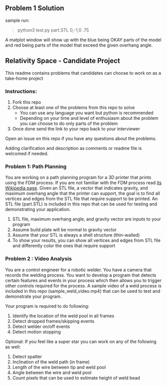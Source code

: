 ## Problem 1 Solution
sample run:
> python3 test.py part.STL 0,-1,0 .75 

A matplot window will show up with the blue being OKAY parts of the model and red being parts of the model that exceed the given overhang angle.

## Relativity Space - Candidate Project
This readme contains problems that candidates can choose to work on as a take-home project

### Instructions:
1. Fork this repo
2. Choose at least one of the problems from this repo to solve
    * You can use any language you want but python is recommended
    * Depending on your time and level of enthusiasm about the problem you can choose to do only parts of the problem
3. Once done send the link to your repo back to your interviewer

Open an issue on this repo if you have any questions about the problems.

Adding clarification and description as comments or readme file is welcomed if needed.

### Problem 1: Path Planning
You are working on a path planning program for a 3D printer that prints using the FDM process. If you are not familiar with the FDM process read [its Wikipedia page](https://en.wikipedia.org/wiki/Fused_deposition_modeling). Given an STL file, a vector that indicates gravity, and maximum overhang angle that the printer can support, the goal is to find all vertices and edges from the STL file that require support to be printed. An STL file (part.STL) is included in this repo that can be used for testing and demonstrating your application.

1. STL file, maximum overhang angle, and gravity vector are inputs to your program
2. Assume build plate will be normal to gravity vector
3. Assume that your STL is always a shell structure (thin-walled)
3. To show your results, you can show all vertices and edges from STL file and differently color the ones that require support

### Problem 2 : Video Analysis
You are a control engineer for a robotic welder. You have a camera that records the welding process. You want to develop a program that detects certain features and events in your process which then allows you to trigger other controls required for the process. A sample video of a weld process is included in this repo (sample_weld_video.mp4) that can be used to test and demonstrate your program.

Your program is required to do following:
1. Identify the location of the weld pool in all frames
2. Detect dropped frames/skipping events
3. Detect welder on/off events
4. Detect motion stopping

Optional: If you feel like a super star you can work on any of the following as well:
1. Detect spatter
2. Inclination of the weld path (in frame)
3. Length of the wire between tip and weld pool
4. Angle between the wire and weld pool
5. Count pixels that can be used to estimate height of weld bead

